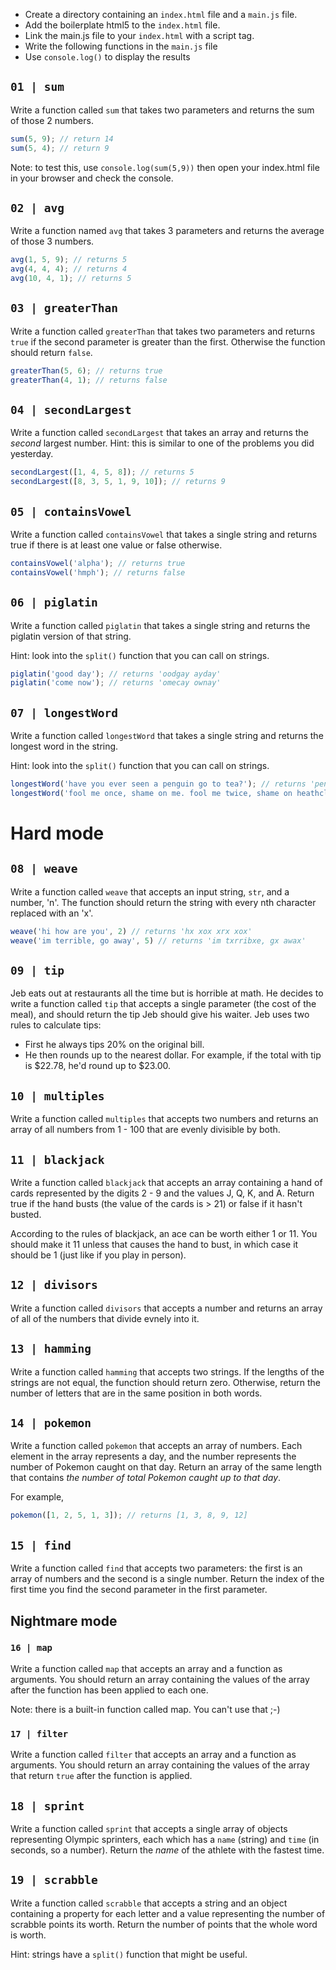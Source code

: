 - Create a directory containing an `index.html` file and a `main.js` file. 
- Add the boilerplate html5 to the `index.html` file. 
- Link the main.js file to your `index.html` with a script tag.
- Write the following functions in the `main.js` file
- Use `console.log()` to display the results

## `01 | sum`

Write a function called `sum` that takes two parameters and returns the sum of those 2 numbers.

```js
sum(5, 9); // return 14
sum(5, 4); // return 9
```

Note: to test this, use `console.log(sum(5,9))` then open your index.html file in your browser and check the console.

## `02 | avg`

Write a function named `avg` that takes 3 parameters and returns the average of those 3 numbers.

```js
avg(1, 5, 9); // returns 5
avg(4, 4, 4); // returns 4
avg(10, 4, 1); // returns 5
```

## `03 | greaterThan`

Write a function called `greaterThan` that takes two parameters and returns `true` if the second parameter is greater than the first. Otherwise the function should return `false`.

```js
greaterThan(5, 6); // returns true
greaterThan(4, 1); // returns false
```

## `04 | secondLargest`

Write a function called `secondLargest` that takes an array and returns the *second* largest number. Hint: this is similar to one of the problems you did yesterday.

```js
secondLargest([1, 4, 5, 8]); // returns 5
secondLargest([8, 3, 5, 1, 9, 10]); // returns 9
```

## `05 | containsVowel`

Write a function called `containsVowel` that takes a single string and returns true if there is at least one value or false otherwise.

```js
containsVowel('alpha'); // returns true
containsVowel('hmph'); // returns false
```

## `06 | piglatin`

Write a function called `piglatin` that takes a single string and returns the piglatin version of that string.

Hint: look into the `split()` function that you can call on strings.

```js
piglatin('good day'); // returns 'oodgay ayday'
piglatin('come now'); // returns 'omecay ownay'
```


## `07 | longestWord`

Write a function called `longestWord` that takes a single string and returns the longest word in the string.

Hint: look into the `split()` function that you can call on strings.


```js
longestWord('have you ever seen a penguin go to tea?'); // returns 'penguin'
longestWord('fool me once, shame on me. fool me twice, shame on heathcliff'); // returns 'heathcliff'
```

# Hard mode

## `08 | weave`

Write a function called `weave` that accepts an input string, `str`, and a number, 'n'. The function should return the string with every nth character replaced with an 'x'.

```js
weave('hi how are you', 2) // returns 'hx xox xrx xox'
weave('im terrible, go away', 5) // returns 'im txrribxe, gx awax'
```

## `09 | tip`

Jeb eats out at restaurants all the time but is horrible at math. He decides to write a function called `tip` that accepts a single parameter (the cost of the meal), and should return the tip Jeb should give his waiter. Jeb uses two rules to calculate tips:

- First he always tips 20% on the original bill.
- He then rounds up to the nearest dollar. For example, if the total with tip is $22.78, he'd round up to $23.00.

## `10 | multiples`

Write a function called `multiples` that accepts two numbers and returns an array of all numbers from 1 - 100 that are evenly divisible by both.

## `11 | blackjack`

Write a function called `blackjack` that accepts an array containing a hand of cards represented by the digits 2 - 9 and the values J, Q, K, and A. Return true if the hand busts (the value of the cards is > 21) or false if it hasn't busted.

According to the rules of blackjack, an ace can be worth either 1 or 11. You should make it 11 unless that causes the hand to bust, in which case it should be 1 (just like if you play in person).

## `12 | divisors`

Write a function called `divisors` that accepts a number and returns an array of all of the numbers that divide evnely into it.

## `13 | hamming`

Write a function called `hamming` that accepts two strings. If the lengths of the strings are not equal, the function should return zero. Otherwise, return the number of letters that are in the same position in both words.

## `14 | pokemon`

Write a function called `pokemon` that accepts an array of numbers. Each element in the array represents a day, and the number represents the number of Pokemon caught on that day. Return an array of the same length that contains *the number of total Pokemon caught up to that day*.

For example,

```js
pokemon([1, 2, 5, 1, 3]); // returns [1, 3, 8, 9, 12]
```

## `15 | find`

Write a function called `find` that accepts two parameters: the first is an array of numbers and the second is a single number. Return the index of the first time you find the second parameter in the first parameter.

## Nightmare mode

### `16 | map`

Write a function called `map` that accepts an array and a function as arguments. You should return an array containing the values of the array after the function has been applied to each one.

Note: there is a built-in function called map. You can't use that ;-)

### `17 | filter`

Write a function called `filter` that accepts an array and a function as arguments. You should return an array containing the values of the array that return `true` after the function is applied.

## `18 | sprint`

Write a function called `sprint` that accepts a single array of objects representing Olympic sprinters, each which has a `name` (string) and `time` (in seconds, so a number). Return the *name* of the athlete with the fastest time.


## `19 | scrabble`

Write a function called `scrabble` that accepts a string and an object containing a property for each letter and a value representing the number of scrabble points its worth. Return the number of points that the whole word is worth.

Hint: strings have a `split()` function that might be useful.